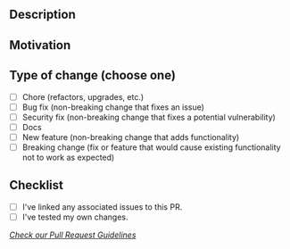 ## Description

<!--- Please edit this to include a summary of the change (what). -->
<!--- Include screenshots if you modify the UI. -->

## Motivation
<!--- Please edit this to include the reason why we are making this change. -->

## Type of change (choose one)
- [ ] Chore (refactors, upgrades, etc.)
- [ ] Bug fix (non-breaking change that fixes an issue)
- [ ] Security fix (non-breaking change that fixes a potential vulnerability)
- [ ] Docs
- [ ] New feature (non-breaking change that adds functionality)
- [ ] Breaking change (fix or feature that would cause existing functionality not to work as expected)

## Checklist
- [ ] I've linked any associated issues to this PR.
- [ ] I've tested my own changes.

*[Check our Pull Request Guidelines](https://github.com/inngest/inngest/blob/main/docs/PULL_REQUEST_GUIDELINES.md)*
